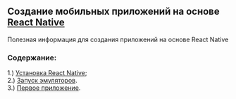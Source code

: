 ## Создание мобильных приложений на основе [React Native]
Полезная информация для создания приложений на основе React Native

### Содержание:
1.) [Установка React Native];  
2.) [Запуск эмуляторов].  
3.) [Первое приложение].     

[Установка React Native]: https://github.com/NetWorkRoom/react-native-start/tree/install
[React Native]: https://facebook.github.io/react-native/
[Запуск эмуляторов]: https://github.com/NetWorkRoom/react-native-start/tree/emulators
 [Первое приложение]: https://github.com/NetWorkRoom/react-native-start/tree/projectOne
